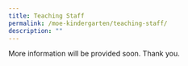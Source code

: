 ```yaml
---
title: Teaching Staff
permalink: /moe-kindergarten/teaching-staff/
description: ""
---
```

More information will be provided soon. Thank you.